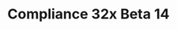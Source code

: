 ---
layout: post
title: Compliance 32x Beta 14
permalink: /compliance32x/B14
header-img: https://database.faithfulpack.net/images/website/posts/32x/B14.jpg

description: |
  Smaller update today, but nonetheless a quality one! We are once again re-introducing remade versions of previously removed textures as well as some completely new ones and many improvements over existing textures. We hope you enjoy!

changelog:
  Added:
    Items:
      - Red Dye (Alexsor)
    Blocks:
      - End Rod (Pomi108, Evorp)
      - Cracked Polished Blackstone Bricks (DMgaming)
      - Polished Diorite (Evorp)
      - All Command Blocks ([author name redacted])
      - Sandstone (Pomi108)
      - Red Sandstone (Pomi108)
    Entities:
      - Squid (Alexsor)
      - Endermite (Aerod)
    Bedrock UI:
      - Uncommon Rarities ([author name redacted])
      - Common Rarities ([author name redacted])
      - Epic Rarities ([author name redacted])
      - Rare Rarities ([author name redacted])
      - Legendary Rarities ([author name redacted])
      - Broadcast Glyph ([author name redacted])
      - Comment ([author name redacted])
      - Controller Glyph ([author name redacted])
      - Nintendo Switch Controller Glyph ([author name redacted])
      - Copy ([author name redacted])
      - Debug Glyph ([author name redacted])
      - Empty Star ([author name redacted])
      - Hammer ([author name redacted])
      - Hangar ([author name redacted])
      - Writable Book Icon ([author name redacted])
      - Spring Icon ([author name redacted])
      - Custom Permission Dots ([author name redacted])
      - Check ([author name redacted])
  Changed:
    Items:
      - Lead (Alexsor)
      - Light Blue Dye (Alexsor)
      - All Signs (DMgaming)
    Blocks:
      - Dried Kelp Block (Alexsor)
    Entities:
      - Glow Squid (Alexsor)
    GUI:
      - Minecraft Title ([author name redacted])

downloads:
  1.17.1 for Java Edition:
    GitHub: https://github.com/Faithful-Resource-Pack/Faithful-Java-32x/releases/download/beta-14/Compliance-32x-Java-Beta-14.zip
    CurseForge: https://www.curseforge.com/minecraft/texture-packs/faithful-32x/download/3444036
  1.17.11 for Bedrock Edition:
    GitHub: https://github.com/Faithful-Resource-Pack/Faithful-Bedrock-32x/releases/download/beta-14/Compliance-32x-Bedrock-Beta-14.mcpack
    CurseForge: https://www.curseforge.com/minecraft-bedrock/addons/compliance-32x-bedrock/download/3444037
---
